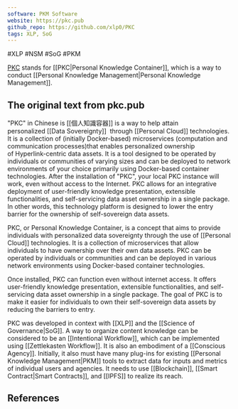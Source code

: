 ```yaml
---
software: PKM Software
website: https://pkc.pub
github_repo: https://github.com/xlp0/PKC
tags: XLP, SoG
---
```


#XLP #NSM #SoG #PKM

<a href="http://pkc.pub">PKC</a> stands for [[PKC|Personal Knowledge Container]], which is a way to conduct [[Personal Knowledge Management|Personal Knowledge Management]].


## The original text from pkc.pub

 "PKC" in Chinese is [[個人知識容器]] is a way to help attain personalized [[Data Sovereignty]]  through [[Personal Cloud]] technologies. It is a collection of (initially Docker-based) microservices (computation and communication processes)that enables personalized ownership of Hyperlink-centric data assets. It is a tool designed to be operated by individuals or communities of varying sizes and can be deployed to network environments of your choice primarily using Docker-based container technologies. After the installation of "PKC", your local PKC instance will work, even without access to the Internet. PKC allows for an integrative deployment of user-friendly knowledge presentation, extensible functionalities, and self-servicing data asset ownership in a single package. In other words, this technology platform is designed to lower the entry barrier for the ownership of self-sovereign data assets.



PKC, or Personal Knowledge Container, is a concept that aims to provide individuals with personalized data sovereignty through the use of [[Personal Cloud]] technologies. It is a collection of microservices that allow individuals to have ownership over their own data assets. PKC can be operated by individuals or communities and can be deployed in various network environments using Docker-based container technologies.

Once installed, PKC can function even without internet access. It offers user-friendly knowledge presentation, extensible functionalities, and self-servicing data asset ownership in a single package. The goal of PKC is to make it easier for individuals to own their self-sovereign data assets by reducing the barriers to entry.

PKC was developed in context with [[XLP]] and the [[Science of Governance|SoG]]. A way to organize content knowledge can be considered to be an [[Intentional Workflow]], which can be implemented using [[Zettlekasten Workflow]]. It is also an embodiment of a [[Conscious Agency]]. Initially, it also must have many plug-ins for existing [[Personal Knowledge Management|PKM]] tools to extract data for inputs and metrics of individual users and agencies.  It needs to use [[Blockchain]], [[Smart Contract|Smart Contracts]], and [[IPFS]] to realize its reach.

## References
